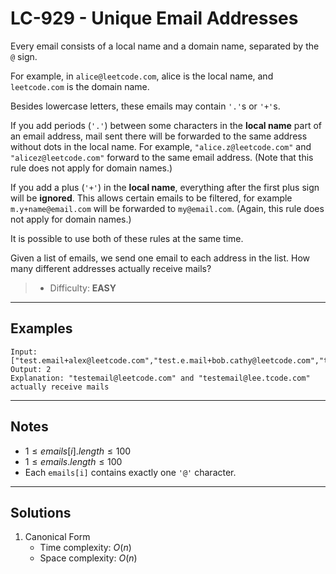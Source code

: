 # LC-929 - Unique Email Addresses

Every email consists of a local name and a domain name, separated by the `@` sign.

For example, in `alice@leetcode.com`, alice is the local name, and `leetcode.com` is the domain name.

Besides lowercase letters, these emails may contain `'.'`s or `'+'`s.

If you add periods (`'.'`) between some characters in the **local name** part of an email address, mail sent there will be forwarded to the same address without dots in the local name.  For example, `"alice.z@leetcode.com"` and `"alicez@leetcode.com"` forward to the same email address.  (Note that this rule does not apply for domain names.)

If you add a plus (`'+'`) in the **local name**, everything after the first plus sign will be **ignored**. This allows certain emails to be filtered, for example `m.y+name@email.com` will be forwarded to `my@email.com`. (Again, this rule does not apply for domain names.)

It is possible to use both of these rules at the same time.

Given a list of emails, we send one email to each address in the list.  How many different addresses actually receive mails?

> * Difficulty: **EASY**

---
## Examples

```
Input: ["test.email+alex@leetcode.com","test.e.mail+bob.cathy@leetcode.com","testemail+david@lee.tcode.com"]
Output: 2
Explanation: "testemail@leetcode.com" and "testemail@lee.tcode.com" actually receive mails
```

---
## Notes

* $1 \le emails[i].length \le 100$
* $1 \le emails.length \le 100$
* Each `emails[i]` contains exactly one `'@'` character.

---
## Solutions

1. Canonical Form
    * Time complexity: $O(n)$
    * Space complexity: $O(n)$